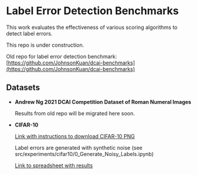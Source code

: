 # Label Error Detection Benchmarks

This work evaluates the effectiveness of various scoring algorithms to detect label errors.

This repo is under construction.

Old repo for label error detection benchmark: [https://github.com/JohnsonKuan/dcai-benchmarks](https://github.com/JohnsonKuan/dcai-benchmarks)

## Datasets

* **Andrew Ng 2021 DCAI Competition Dataset of Roman Numeral Images**

    Results from old repo will be migrated here soon.

* **CIFAR-10**

    [Link with instructions to download CIFAR-10 PNG](https://github.com/knjcode/cifar2png)

    Label errors are generated with synthetic noise (see src/experiments/cifar10/0_Generate_Noisy_Labels.ipynb)

    [Link to spreadsheet with results](https://docs.google.com/spreadsheets/d/1EU9cMlIKOy_SGKu-5AvbcZPmpXjKc4p7-l1RQKKPsYU/edit?usp=sharing)